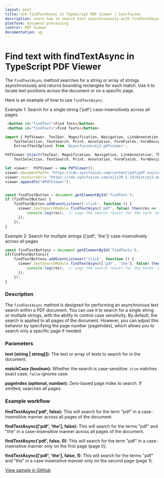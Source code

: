 ```yaml
---
layout: post
title: Use findTextAsync in TypeScript PDF Viewer | Syncfusion
description: Learn how to search text asynchronously with findTextAsync in the Syncfusion TypeScript PDF Viewer and retrieve match bounds.
platform: document-processing
control: PDF Viewer
documentation: ug
---
```


# Find text with findTextAsync in TypeScript PDF Viewer

The `findTextAsync` method searches for a string or array of strings asynchronously and returns bounding rectangles for each match. Use it to locate text positions across the document or on a specific page.

Here is an example of how to use `findTextAsync`:

Example 1: Search for a single string ('pdf') case-insensitively across all pages

```html
 <button id="findText">Find Text</button>
 <button id="findTexts">Find Texts</button>
```
```ts
import { PdfViewer, Toolbar, Magnification, Navigation, LinkAnnotation, ThumbnailView, BookmarkView,
    TextSelection, TextSearch, Print, Annotation, FormFields, FormDesigner, PageOrganizer,
    ExtractTextOption} from '@syncfusion/ej2-pdfviewer';

PdfViewer.Inject(Toolbar, Magnification, Navigation, LinkAnnotation, ThumbnailView, BookmarkView,
    TextSelection, TextSearch, Print, Annotation, FormFields, FormDesigner, PageOrganizer);

let viewer:  PdfViewer = new PdfViewer();
viewer.documentPath= 'https://cdn.syncfusion.com/content/pdf/pdf-succinctly.pdf';
viewer.resourceUrl= "https://cdn.syncfusion.com/ej2/29.1.33/dist/ej2-pdfviewer-lib";
viewer.appendTo("#PdfViewer");


const findTextButton = document.getElementById('findText');
if (findTextButton) {
    findTextButton.addEventListener('click', function () {
      viewer.textSearchModule.findTextAsync('pdf', false).then(res => {
          console.log(res);  // Logs the search result for the term 'pdf'
      });
    });
}
```
Example 2: Search for multiple strings (['pdf', 'the']) case-insensitively across all pages
```ts
const findTextButtons = document.getElementById('findTexts');
if(findTextButtons){
    findTextButtons.addEventListener('click', function () {
      viewer.textSearchModule.findTextAsync(['pdf', 'the'], false).then(res => {
          console.log(res);  // Logs the search result for the terms 'pdf' and 'the'
      });
    });
}
```

### Description

The `findTextAsync` method is designed for performing an asynchronous text search within a PDF document. You can use it to search for a single string or multiple strings, with the ability to control case sensitivity. By default, the search is applied to all pages of the document. However, you can adjust this behavior by specifying the page number (pageIndex), which allows you to search only a specific page if needed.

### Parameters

**text (string | string[]):** The text or array of texts to search for in the document.

**matchCase (boolean):** Whether the search is case-sensitive. `true` matches exact case; `false` ignores case.

**pageIndex (optional, number):** Zero-based page index to search. If omitted, searches all pages.

### Example workflow

**findTextAsync('pdf', false):**
This will search for the term "pdf" in a case-insensitive manner across all pages of the document.

**findTextAsync(['pdf', 'the'], false):**
This will search for the terms "pdf" and "the" in a case-insensitive manner across all pages of the document.

**findTextAsync('pdf', false, 0):**
This will search for the term "pdf" in a case-insensitive manner only on the first page (page 0).

**findTextAsync(['pdf', 'the'], false, 1):**
This will search for the terms "pdf" and "the" in a case-insensitive manner only on the second page (page 1).

[View sample in GitHub](https://github.com/SyncfusionExamples/typescript-pdf-viewer-examples/tree/master/How%20to/)